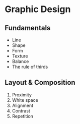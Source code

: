 # Graphic Design

## Fundamentals

- Line
- Shape
- Form
- Texture
- Balance
- The rule of thirds

## Layout & Composition

1. Proximity
2. White space
3. Alignment
4. Contrast
5. Repetition

